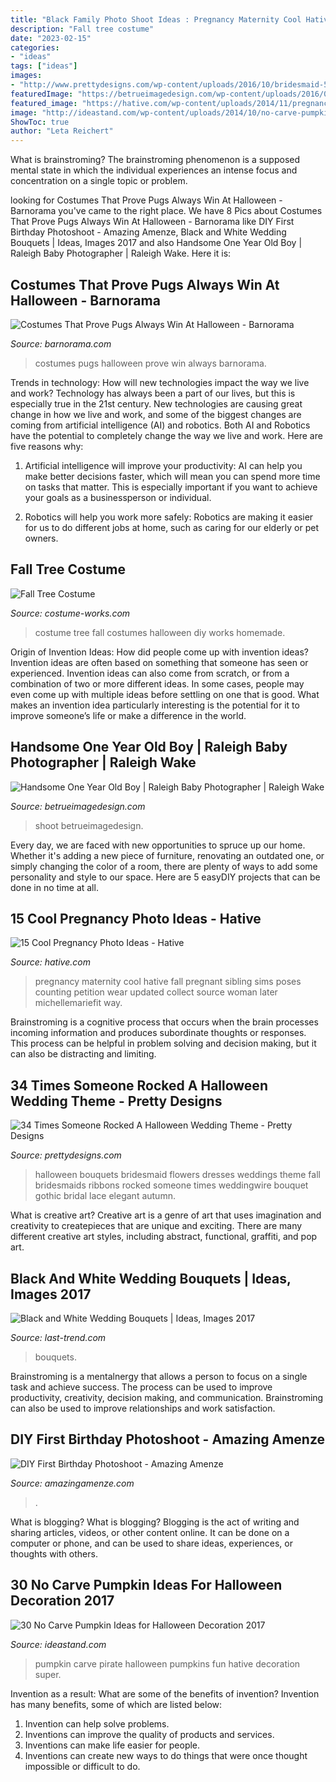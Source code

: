 ```yaml
---
title: "Black Family Photo Shoot Ideas : Pregnancy Maternity Cool Hative Fall Pregnant Sibling Sims Poses Counting Petition Wear Updated Collect Source Woman Later Michellemariefit Way"
description: "Fall tree costume"
date: "2023-02-15"
categories:
- "ideas"
tags: ["ideas"]
images:
- "http://www.prettydesigns.com/wp-content/uploads/2016/10/bridesmaid-5.jpg"
featuredImage: "https://betrueimagedesign.com/wp-content/uploads/2016/01/12-10286-post/raleigh-baby-photographer(pp_w768_h1088).jpg"
featured_image: "https://hative.com/wp-content/uploads/2014/11/pregnancy-photo-ideas/7-cool-pregnancy-photo-ideas.jpg"
image: "http://ideastand.com/wp-content/uploads/2014/10/no-carve-pumpkin-ideas/29-pirate-pumpkin.jpg"
ShowToc: true
author: "Leta Reichert"
---
```



What is brainstroming?
The brainstroming phenomenon is a supposed mental state in which the individual experiences an intense focus and concentration on a single topic or problem.

	

		
looking for Costumes That Prove Pugs Always Win At Halloween - Barnorama you've came to the right place. We have 8 Pics about Costumes That Prove Pugs Always Win At Halloween - Barnorama like DIY First Birthday Photoshoot - Amazing Amenze, Black and White Wedding Bouquets | Ideas, Images 2017 and also Handsome One Year Old Boy | Raleigh Baby Photographer | Raleigh Wake. Here it is:
		
    
## Costumes That Prove Pugs Always Win At Halloween - Barnorama

<img loading=lazy src="https://www.barnorama.com/wp-content/images/2013/01/costumes-that-prove-pugs/25-costumes-that-prove-pugs.jpg" onerror="this.onerror=null;this.src='https://tse2.mm.bing.net/th?id=OIP.zaiMugI869rTmlHuaPqRGgDHEs&amp;pid=15.1';" alt="Costumes That Prove Pugs Always Win At Halloween - Barnorama">

_Source: barnorama.com_

>costumes pugs halloween prove win always barnorama. 

	

Trends in technology: How will new technologies impact the way we live and work?
Technology has always been a part of our lives, but this is especially true in the 21st century. New technologies are causing great change in how we live and work, and some of the biggest changes are coming from artificial intelligence (AI) and robotics.
Both AI and Robotics have the potential to completely change the way we live and work. Here are five reasons why:

1. Artificial intelligence will improve your productivity: AI can help you make better decisions faster, which will mean you can spend more time on tasks that matter. This is especially important if you want to achieve your goals as a businessperson or individual.

2. Robotics will help you work more safely: Robotics are making it easier for us to do different jobs at home, such as caring for our elderly or pet owners.

    
## Fall Tree Costume

<img loading=lazy src="http://photos.costume-works.com/full/fall_tree.jpg" onerror="this.onerror=null;this.src='https://tse1.mm.bing.net/th?id=OIP.NG-DYkkjIymdzMarinNF_AHaLE&amp;pid=15.1';" alt="Fall Tree Costume">

_Source: costume-works.com_

>costume tree fall costumes halloween diy works homemade. 

	

Origin of Invention Ideas: How did people come up with invention ideas?
Invention ideas are often based on something that someone has seen or experienced. Invention ideas can also come from scratch, or from a combination of two or more different ideas. In some cases, people may even come up with multiple ideas before settling on one that is good. What makes an invention idea particularly interesting is the potential for it to improve someone’s life or make a difference in the world.

    
## Handsome One Year Old Boy | Raleigh Baby Photographer | Raleigh Wake

<img loading=lazy src="https://betrueimagedesign.com/wp-content/uploads/2016/01/12-10286-post/raleigh-baby-photographer(pp_w768_h1088).jpg" onerror="this.onerror=null;this.src='https://tse2.mm.bing.net/th?id=OIP.Owf8r7RwJr7t37GHrpy6iAHaKf&amp;pid=15.1';" alt="Handsome One Year Old Boy | Raleigh Baby Photographer | Raleigh Wake">

_Source: betrueimagedesign.com_

>shoot betrueimagedesign. 

	

Every day, we are faced with new opportunities to spruce up our home. Whether it's adding a new piece of furniture, renovating an outdated one, or simply changing the color of a room, there are plenty of ways to add some personality and style to our space. Here are 5 easyDIY projects that can be done in no time at all.

    
## 15 Cool Pregnancy Photo Ideas - Hative

<img loading=lazy src="https://hative.com/wp-content/uploads/2014/11/pregnancy-photo-ideas/7-cool-pregnancy-photo-ideas.jpg" onerror="this.onerror=null;this.src='https://tse2.mm.bing.net/th?id=OIP.4LD72bU6nJ_gEpIry0L_8wHaLH&amp;pid=15.1';" alt="15 Cool Pregnancy Photo Ideas - Hative">

_Source: hative.com_

>pregnancy maternity cool hative fall pregnant sibling sims poses counting petition wear updated collect source woman later michellemariefit way. 

	

Brainstroming is a cognitive process that occurs when the brain processes incoming information and produces subordinate thoughts or responses. This process can be helpful in problem solving and decision making, but it can also be distracting and limiting.

    
## 34 Times Someone Rocked A Halloween Wedding Theme - Pretty Designs

<img loading=lazy src="http://www.prettydesigns.com/wp-content/uploads/2016/10/bridesmaid-5.jpg" onerror="this.onerror=null;this.src='https://tse1.mm.bing.net/th?id=OIP.ZPYYDtdNMb6_cm3D9MEbwAAAAA&amp;pid=15.1';" alt="34 Times Someone Rocked A Halloween Wedding Theme - Pretty Designs">

_Source: prettydesigns.com_

>halloween bouquets bridesmaid flowers dresses weddings theme fall bridesmaids ribbons rocked someone times weddingwire bouquet gothic bridal lace elegant autumn. 

	

What is creative art?
Creative art is a genre of art that uses imagination and creativity to createpieces that are unique and exciting. There are many different creative art styles, including abstract, functional, graffiti, and pop art.

    
## Black And White Wedding Bouquets | Ideas, Images 2017

<img loading=lazy src="https://last-trend.com/uploads/posts/2015-10/1443716874_16.png" onerror="this.onerror=null;this.src='https://tse2.mm.bing.net/th?id=OIP.I3vFSZ1O_mV1rrv52FH64gHaLH&amp;pid=15.1';" alt="Black and White Wedding Bouquets | Ideas, Images 2017">

_Source: last-trend.com_

>bouquets. 

	

Brainstroming is a mentalnergy that allows a person to focus on a single task and achieve success. The process can be used to improve productivity, creativity, decision making, and communication. Brainstroming can also be used to improve relationships and work satisfaction.

    
## DIY First Birthday Photoshoot - Amazing Amenze

<img loading=lazy src="https://amazingamenze.com/wp-content/uploads/2020/04/first-birthday-photoshoot-300x400.jpg" onerror="this.onerror=null;this.src='https://tse4.mm.bing.net/th?id=OIP.dVmAyO6qQ_1eiQRG7qM8wwAAAA&amp;pid=15.1';" alt="DIY First Birthday Photoshoot - Amazing Amenze">

_Source: amazingamenze.com_

>. 

	

What is blogging?
What is blogging? Blogging is the act of writing and sharing articles, videos, or other content online. It can be done on a computer or phone, and can be used to share ideas, experiences, or thoughts with others.

    
## 30 No Carve Pumpkin Ideas For Halloween Decoration 2017

<img loading=lazy src="http://ideastand.com/wp-content/uploads/2014/10/no-carve-pumpkin-ideas/29-pirate-pumpkin.jpg" onerror="this.onerror=null;this.src='https://tse2.mm.bing.net/th?id=OIP.3VoAgI_omVHJK9mxergSzwHaH0&amp;pid=15.1';" alt="30 No Carve Pumpkin Ideas for Halloween Decoration 2017">

_Source: ideastand.com_

>pumpkin carve pirate halloween pumpkins fun hative decoration super. 

	

Invention as a result: What are some of the benefits of invention?
Invention has many benefits, some of which are listed below: 
1. Invention can help solve problems. 
2. Inventions can improve the quality of products and services. 
3. Inventions can make life easier for people. 
4. Inventions can create new ways to do things that were once thought impossible or difficult to do.

